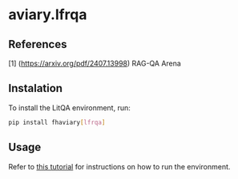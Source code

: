 # aviary.lfrqa


## References
[1] (https://arxiv.org/pdf/2407.13998) RAG-QA Arena

## Instalation

To install the LitQA environment, run:

```bash
pip install fhaviary[lfrqa]
```

## Usage
Refer to [this tutorial](https://github.com/Future-House/paper-qa/blob/main/docs/tutorials/running_on_lfrqa.md) for instructions on how to run the environment.
